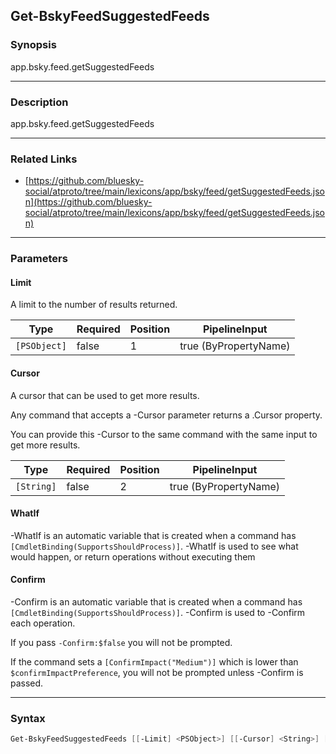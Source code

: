 Get-BskyFeedSuggestedFeeds
--------------------------




### Synopsis
app.bsky.feed.getSuggestedFeeds



---


### Description

app.bsky.feed.getSuggestedFeeds



---


### Related Links
* [https://github.com/bluesky-social/atproto/tree/main/lexicons/app/bsky/feed/getSuggestedFeeds.json](https://github.com/bluesky-social/atproto/tree/main/lexicons/app/bsky/feed/getSuggestedFeeds.json)





---


### Parameters
#### **Limit**

A limit to the number of results returned.






|Type        |Required|Position|PipelineInput        |
|------------|--------|--------|---------------------|
|`[PSObject]`|false   |1       |true (ByPropertyName)|



#### **Cursor**

A cursor that can be used to get more results.

Any command that accepts a -Cursor parameter returns a .Cursor property.

You can provide this -Cursor to the same command with the same input to get more results.






|Type      |Required|Position|PipelineInput        |
|----------|--------|--------|---------------------|
|`[String]`|false   |2       |true (ByPropertyName)|



#### **WhatIf**
-WhatIf is an automatic variable that is created when a command has ```[CmdletBinding(SupportsShouldProcess)]```.
-WhatIf is used to see what would happen, or return operations without executing them
#### **Confirm**
-Confirm is an automatic variable that is created when a command has ```[CmdletBinding(SupportsShouldProcess)]```.
-Confirm is used to -Confirm each operation.

If you pass ```-Confirm:$false``` you will not be prompted.


If the command sets a ```[ConfirmImpact("Medium")]``` which is lower than ```$confirmImpactPreference```, you will not be prompted unless -Confirm is passed.



---


### Syntax
```PowerShell
Get-BskyFeedSuggestedFeeds [[-Limit] <PSObject>] [[-Cursor] <String>] [-WhatIf] [-Confirm] [<CommonParameters>]
```
